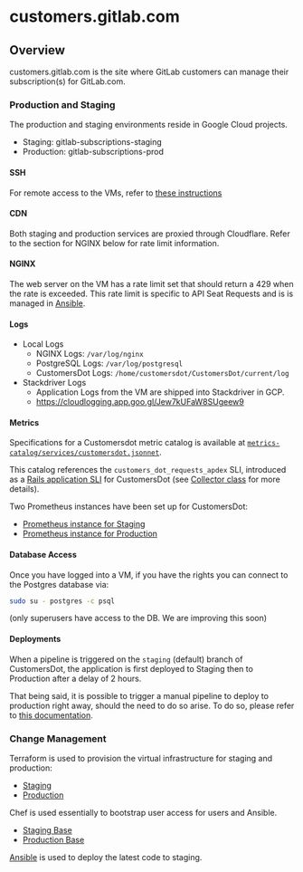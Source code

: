 # customers.gitlab.com

## Overview
customers.gitlab.com is the site where GitLab customers can manage
their subscription(s) for GitLab.com.

### Production and Staging
The production and staging environments reside in Google Cloud projects.
* Staging: gitlab-subscriptions-staging
* Production: gitlab-subscriptions-prod

#### SSH
For remote access to the VMs, refer to
[these instructions](https://gitlab.com/gitlab-org/customers-gitlab-com/-/blob/staging/doc/testing/staging.md#ssh-config)

#### CDN
Both staging and production services are proxied through Cloudflare. Refer to
the section for NGINX below for rate limit information.

#### NGINX
The web server on the VM has a rate limit set that should return a 429
when the rate is exceeded. This rate limit is specific to API Seat Requests
and is is managed in
[Ansible](https://gitlab.com/gitlab-com/gl-infra/customersdot-ansible).

#### Logs
* Local Logs
  - NGINX Logs: `/var/log/nginx`
  - PostgreSQL Logs: `/var/log/postgresql`
  - CustomersDot Logs: `/home/customersdot/CustomersDot/current/log`
* Stackdriver Logs
  - Application Logs from the VM are shipped into Stackdriver in GCP.
  - https://cloudlogging.app.goo.gl/Jew7kUFaW8SUgeew9

#### Metrics

Specifications for a Customersdot metric catalog is available at [`metrics-catalog/services/customersdot.jsonnet`](../../metrics-catalog/services/customersdot.jsonnet).

This catalog references the `customers_dot_requests_apdex` SLI, introduced as a
[Rails application SLI](https://docs.gitlab.com/ee/development/application_slis/#gitlab-application-service-level-indicators-slis) for CustomersDot (see [Collector class](https://gitlab.com/gitlab-org/customers-gitlab-com/-/blob/main/lib/metrics/collector.rb) for more details).

Two Prometheus instances have been set up for CustomersDot:
- [Prometheus instance for Staging](https://prometheus-gke.stgsub.gitlab.net/graph)
- [Prometheus instance for Production](https://prometheus-gke.prdsub.gitlab.net/graph)


#### Database Access
Once you have logged into a VM, if you have the rights you can connect to the
Postgres database via:
```bash
sudo su - postgres -c psql
```

(only superusers have access to the DB. We are improving this soon)

#### Deployments

When a pipeline is triggered on the `staging` (default) branch of CustomersDot,
the application is first deployed to Staging then to Production after a delay of
2 hours.

That being said, it is possible to trigger a manual pipeline to deploy to
production right away, should the need to do so arise. To do so, please refer to
[this documentation](https://gitlab.com/gitlab-com/gl-infra/customersdot-ansible/-/blob/master/doc/readme.md#manual-deployment-to-production).

### Change Management
Terraform is used to provision the virtual infrastructure for staging and
production:
* [Staging](https://ops.gitlab.net/gitlab-com/gl-infra/config-mgmt/-/tree/master/environments/stgsub)
* [Production](https://ops.gitlab.net/gitlab-com/gl-infra/config-mgmt/-/tree/master/environments/prdsub)

Chef is used essentially to bootstrap user access for users and Ansible.
* [Staging Base](https://gitlab.com/gitlab-com/gl-infra/chef-repo/-/blob/master/roles/stgsub-base.json)
* [Production Base](https://gitlab.com/gitlab-com/gl-infra/chef-repo/-/blob/master/roles/prdsub-base.json)

[Ansible](https://gitlab.com/gitlab-com/gl-infra/customersdot-ansible)
is used to deploy the latest code to staging.
